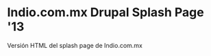 Indio.com.mx Drupal Splash Page '13
=====================

Versión HTML del splash page de Indio.com.mx


